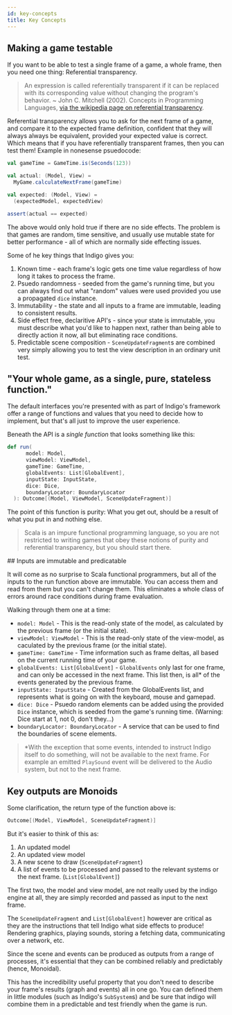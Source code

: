 ```yaml
---
id: key-concepts
title: Key Concepts
---
```


## Making a game testable

If you want to be able to test a single frame of a game, a whole frame, then you need one thing: Referential transparency.

>An expression is called referentially transparent if it can be replaced with its corresponding value without changing the program's behavior. ~ John C. Mitchell (2002). Concepts in Programming Languages, [via the wikipedia page on referential transparency](https://en.wikipedia.org/wiki/Referential_transparency).

Referential transparency allows you to ask for the next frame of a game, and compare it to the expected frame definition, confident that they will always always be equivalent, provided your expected value is correct. Which means that if you have referentially transparent frames, then you can test them! Example in nonesense psuedocode:

```scala
val gameTime = GameTime.is(Seconds(123))

val actual: (Model, View) =
  MyGame.calculateNextFrame(gameTime)

val expected: (Model, View) =
  (expectedModel, expectedView)

assert(actual == expected)
```

The above would only hold true if there are no side effects. The problem is that games are random, time sensitive, and usually use mutable state for better performance - all of which are normally side effecting issues.

Some of he key things that Indigo gives you:

1. Known time - each frame's logic gets one time value regardless of how long it takes to process the frame.
2. Psuedo randomness - seeded from the game's running time, but you can always find out what "random" values were used provided you use a propagated `dice` instance.
3. Immutability - the state and all inputs to a frame are immutable, leading to consistent results.
4. Side effect free, declaritive API's - since your state is immutable, you must describe what you'd like to happen next, rather than being able to directly action it now, all but eliminating race conditions.
5. Predictable scene composition - `SceneUpdateFragment`s are combined very simply allowing you to test the view description in an ordinary unit test.

## "Your whole game, as a single, pure, stateless function."

The default interfaces you're presented with as part of Indigo's framework offer a range of functions and values that you need to decide how to implement, but that's all just to improve the user experience.

Beneath the API is a _single function_ that looks something like this:

```scala
def run(
      model: Model,
      viewModel: ViewModel,
      gameTime: GameTime,
      globalEvents: List[GlobalEvent],
      inputState: InputState,
      dice: Dice,
      boundaryLocator: BoundaryLocator
  ): Outcome[(Model, ViewModel, SceneUpdateFragment)]
```

The point of this function is purity: What you get out, should be a result of what you put in and nothing else.

>Scala is an impure functional programming language, so you are not restricted to writing games that obey these notions of purity and referential transparency, but you should start there.

## Inputs are immutable and predicatable

It will come as no surprise to Scala functional programmers, but all of the inputs to the run function above are immutable. You can access them and read from them but you can't change them. This eliminates a whole class of errors around race conditions during frame evaluation.

Walking through them one at a time:

- `model: Model` - This is the read-only state of the model, as calculated by the previous frame (or the initial state).
- `viewModel: ViewModel` - This is the read-only state of the view-model, as caculated by the previous frame (or the initial state).
- `gameTime: GameTime` - Time information such as frame deltas, all based on the current running time of your game.
- `globalEvents: List[GlobalEvent]` - `GlobalEvents` only last for one frame, and can only be accessed in the next frame. This list then, is all* of the events generated by the previous frame.
- `inputState: InputState` - Created from the GlobalEvents list, and represents what is going on with the keyboard, mouse and gamepad.
- `dice: Dice` - Psuedo random elements can be added using the provided `Dice` instance, which is seeded from the game's running time. (Warning: Dice start at 1, not 0, don't they...)
- `boundaryLocator: BoundaryLocator` - A service that can be used to find the boundaries of scene elements.

> *With the exception that some events, intended to instruct Indigo itself to do something, will not be available to the next frame. For example an emitted `PlaySound` event will be delivered to the Audio system, but not to the next frame.

## Key outputs are Monoids

Some clarification, the return type of the function above is:

```scala
Outcome[(Model, ViewModel, SceneUpdateFragment)]
```

But it's easier to think of this as:

1. An updated model
2. An updated view model
3. A new scene to draw (`SceneUpdateFragment`)
4. A list of events to be processed and passed to the relevant systems or the next frame. (`List[GlobalEvent]`)

The first two, the model and view model, are not really used by the indigo engine at all, they are simply recorded and passed as input to the next frame.

The `SceneUpdateFragment` and `List[GlobalEvent]` however are critical as they are the instructions that tell Indigo what side effects to produce! Rendering graphics, playing sounds, storing a fetching data, communicating over a network, etc.

Since the scene and events can be produced as outputs from a range of processes, it's essential that they can be combined reliably and predictably (hence, Monoidal).

This has the incredibility useful property that you don't need to describe your frame's results (graph and events) all in one go. You can defined them in little modules (such as Indigo's `SubSystem`s) and be sure that indigo will combine them in a predictable and test friendly when the game is run.
